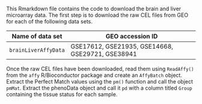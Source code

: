 This Rmarkdown file contains the code to download the brain and liver microarray data. The first step is to download the raw CEL files from GEO for each of the following data sets. 

Name of data set | GEO accession ID
--- | --- 
`brainLiverAffyData` | GSE17612, GSE21935, GSE14668, GSE29721, GSE38941

Once the raw CEL files have been downloaded, read them using `ReadAffy()` from the `affy` R/Bioconductor package and create an `AffyBatch` object. Extract the Perfect Match values using the `pm()` function and call the object `pmMat`. Extract the phenoData object and call it `pd` with a column titled `Group` containing the tissue status for each sample.